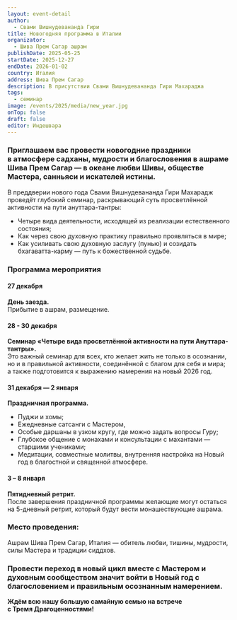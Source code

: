 ```yaml
---
layout: event-detail
author:
  - Свами Вишнудевананда Гири
title: Новогодняя программа в Италии
organizator:
  - Шива Прем Сагар ашрам
publishDate: 2025-05-25
startDate: 2025-12-27
endDate: 2026-01-02
country: Италия
address: Шива Прем Сагар
description: В присутствии Свами Вишнудевананда Гири Махараджа
tags:
  - семинар
image: /events/2025/media/new_year.jpg
onTop: false
draft: false
editor: Индешвара
---
```


### **Приглашаем вас провести новогодние праздники в атмосфере садханы, мудрости и благословения в ашраме Шива Прем Сагар — в океане любви Шивы, обществе Мастера, санньяси и искателей истины.**

В преддверии нового года Свами Вишнудевананда Гири Махарадж проведёт глубокий семинар, раскрывающий суть просветлённой активности на пути ануттара-тантры:

- Четыре вида деятельности, исходящей из реализации естественного состояния;
- Как через свою духовную практику правильно проявляться в мире;
- Как усиливать свою духовную заслугу (пунью) и созидать бхагаватта-карму — путь к божественной судьбе.

### **Программа мероприятия**

#### **27 декабря**

**День заезда.**  
Прибытие в ашрам, размещение.

#### **28 - 30 декабря**

**Семинар «Четыре вида просветлённой активности на пути Ануттара-тантры».**  
Это важный семинар для всех, кто желает жить не только в осознании, но и в правильной активности, соединённой с благом для себя и мира; а также подготовится к выражению намерения на новый 2026 год.

#### **31 декабря — 2 января**

**Праздничная программа.**  
- Пуджи и хомы;
- Ежедневные сатсанги с Мастером,
- Особые даршаны в узком кругу, где можно задать вопросы Гуру;
- Глубокое общение с монахами и консультации с махантами — старшими учениками;
- Медитации, совместные молитвы, внутренняя настройка на Новый год в благостной и священной атмосфере.

#### **3 – 8 января**

**Пятидневный ретрит.**  
После завершения праздничной программы желающие могут остаться на 5-дневный ретрит, который будут вести монашествующие ашрама.

### **Место проведения:**  
Ашрам Шива Прем Сагар, Италия — обитель любви, тишины, мудрости, силы Мастера и традиции сиддхов.

### **Провести переход в новый цикл вместе с Мастером и духовным сообществом значит войти в Новый год с благословением и правильным осознанным намерением.**

**Ждём всю нашу большую самайную семью на встрече**  
**с Тремя Драгоценностями!**